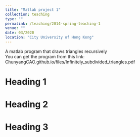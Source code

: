 ```yaml
---
title: "Matlab project 1"
collection: teaching
type: ""
permalink: /teaching/2014-spring-teaching-1
venue: ""
date: 03/2020
location: "City University of Hong Kong"
---
```


A matlab program that draws triangles recursively<br> 
You can get the program from this link: ChunyangCAO.github.io/files/Infinitely_subdivided_triangles.pdf

Heading 1
======

Heading 2
======

Heading 3
======
